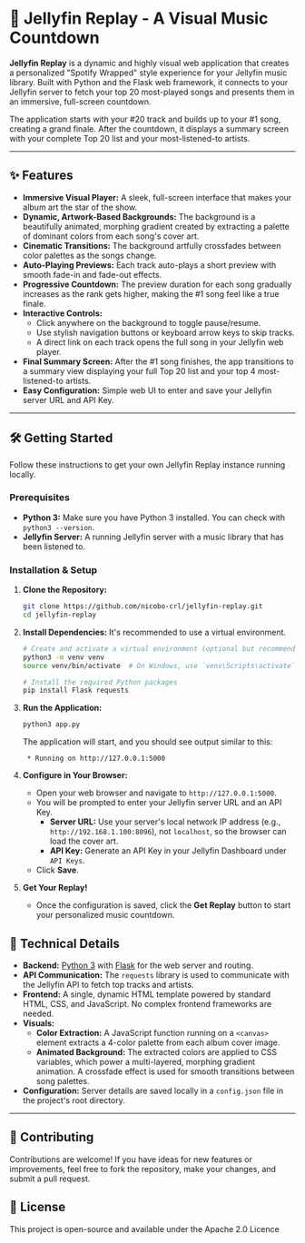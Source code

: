 
# 🎵 Jellyfin Replay - A Visual Music Countdown

**Jellyfin Replay** is a dynamic and highly visual web application that creates a personalized "Spotify Wrapped" style experience for your Jellyfin music library. Built with Python and the Flask web framework, it connects to your Jellyfin server to fetch your top 20 most-played songs and presents them in an immersive, full-screen countdown.

The application starts with your #20 track and builds up to your #1 song, creating a grand finale. After the countdown, it displays a summary screen with your complete Top 20 list and your most-listened-to artists.

---

## ✨ Features

- **Immersive Visual Player:** A sleek, full-screen interface that makes your album art the star of the show.
- **Dynamic, Artwork-Based Backgrounds:** The background is a beautifully animated, morphing gradient created by extracting a palette of dominant colors from each song's cover art.
- **Cinematic Transitions:** The background artfully crossfades between color palettes as the songs change.
- **Auto-Playing Previews:** Each track auto-plays a short preview with smooth fade-in and fade-out effects.
- **Progressive Countdown:** The preview duration for each song gradually increases as the rank gets higher, making the #1 song feel like a true finale.
- **Interactive Controls:**
  - Click anywhere on the background to toggle pause/resume.
  - Use stylish navigation buttons or keyboard arrow keys to skip tracks.
  - A direct link on each track opens the full song in your Jellyfin web player.
- **Final Summary Screen:** After the #1 song finishes, the app transitions to a summary view displaying your full Top 20 list and your top 4 most-listened-to artists.
- **Easy Configuration:** Simple web UI to enter and save your Jellyfin server URL and API Key.

---

## 🛠️ Getting Started

Follow these instructions to get your own Jellyfin Replay instance running locally.

### Prerequisites

- **Python 3:** Make sure you have Python 3 installed. You can check with `python3 --version`.
- **Jellyfin Server:** A running Jellyfin server with a music library that has been listened to.

### Installation & Setup

1.  **Clone the Repository:**
    ```bash
    git clone https://github.com/nicobo-crl/jellyfin-replay.git
    cd jellyfin-replay
    ```

2.  **Install Dependencies:**
    It's recommended to use a virtual environment.
    ```bash
    # Create and activate a virtual environment (optional but recommended)
    python3 -m venv venv
    source venv/bin/activate  # On Windows, use `venv\Scripts\activate`

    # Install the required Python packages
    pip install Flask requests
    ```

3.  **Run the Application:**
    ```bash
    python3 app.py
    ```
    The application will start, and you should see output similar to this:
    ```
     * Running on http://127.0.0.1:5000
    ```

4.  **Configure in Your Browser:**
    - Open your web browser and navigate to `http://127.0.0.1:5000`.
    - You will be prompted to enter your Jellyfin server URL and an API Key.
        - **Server URL:** Use your server's local network IP address (e.g., `http://192.168.1.100:8096`), not `localhost`, so the browser can load the cover art.
        - **API Key:** Generate an API Key in your Jellyfin Dashboard under `API Keys`.
    - Click **Save**.

5.  **Get Your Replay!**
    - Once the configuration is saved, click the **Get Replay** button to start your personalized music countdown.

## 🔧 Technical Details

- **Backend:** [Python 3](https://www.python.org/) with [Flask](https://flask.palletsprojects.com/) for the web server and routing.
- **API Communication:** The `requests` library is used to communicate with the Jellyfin API to fetch top tracks and artists.
- **Frontend:** A single, dynamic HTML template powered by standard HTML, CSS, and JavaScript. No complex frontend frameworks are needed.
- **Visuals:**
    - **Color Extraction:** A JavaScript function running on a `<canvas>` element extracts a 4-color palette from each album cover image.
    - **Animated Background:** The extracted colors are applied to CSS variables, which power a multi-layered, morphing gradient animation. A crossfade effect is used for smooth transitions between song palettes.
- **Configuration:** Server details are saved locally in a `config.json` file in the project's root directory.

---

## 🤝 Contributing

Contributions are welcome! If you have ideas for new features or improvements, feel free to fork the repository, make your changes, and submit a pull request.

## 📄 License

This project is open-source and available under the Apache 2.0 Licence
